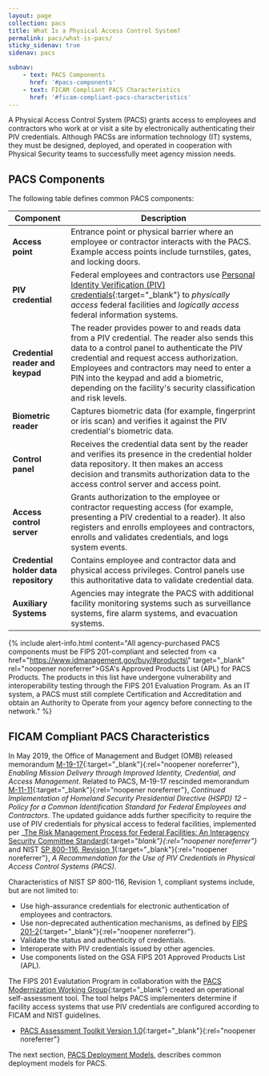 ```yaml
---
layout: page
collection: pacs
title: What Is a Physical Access Control System?
permalink: pacs/what-is-pacs/
sticky_sidenav: true
sidenav: pacs

subnav:
    - text: PACS Components
      href: '#pacs-components'
    - text: FICAM Compliant PACS Characteristics
      href: '#ficam-compliant-pacs-characteristics'
---
```


A Physical Access Control System (PACS) grants access to employees and contractors who work at or visit a site by electronically authenticating their PIV credentials. Although PACSs are information technology (IT) systems, they must be designed, deployed, and operated in cooperation with Physical Security teams to successfully meet agency mission needs. 

## PACS Components

The following table defines common PACS components: 

| **Component** | **Description** |
|----------------|----------|
| **Access point** | Entrance point or physical barrier where an employee or contractor interacts with the PACS. Example access points include turnstiles, gates, and locking doors. |
| **PIV credential** | Federal employees and contractors use [Personal Identity Verification (PIV) credentials](../../piv/basics/){:target="_blank"} to *physically access* federal facilities and *logically access* federal information systems. |
| **Credential reader and keypad** | The reader provides power to and reads data from a PIV credential. The reader also sends this data to a control panel to authenticate the PIV credential and request access authorization. Employees and contractors may need to enter a PIN into the keypad and add a biometric, depending on the facility's security classification and risk levels. | 
| **Biometric reader** | Captures biometric data (for example, fingerprint or iris scan) and verifies it against the PIV credential's biometric data. |
| **Control panel** | Receives the credential data sent by the reader and verifies its presence in the credential holder data repository. It then makes an access decision and transmits authorization data to the access control server and access point.  |
| **Access control server** | Grants authorization to the employee or contractor requesting access (for example, presenting a PIV credential to a reader). It also registers and enrolls employees and contractors, enrolls and validates credentials, and logs system events. |
| **Credential<br>holder data repository** | Contains employee and contractor data and physical access privileges. Control panels use this authoritative data to validate credential data. |
| **Auxiliary Systems** | Agencies may integrate the PACS with additional facility monitoring systems such as surveillance systems, fire alarm systems, and evacuation systems. |


{% include alert-info.html content="All agency-purchased PACS components must be FIPS 201-compliant and selected from <a href=\"https://www.idmanagement.gov/buy/#products\" target=\"_blank\" rel=\"noopener noreferrer\">GSA's Approved Products List (APL) for PACS Products</a>. The products in this list have undergone vulnerability and interoperability testing through the FIPS 201 Evaluation Program. As an IT system, a PACS must still complete Certification and Accreditation and obtain an Authority to Operate from your agency before connecting to the network." %}


## FICAM Compliant PACS Characteristics
In May 2019, the Office of Management and Budget (OMB) released memorandum [M-19-17](https://www.whitehouse.gov/wp-content/uploads/2019/05/M-19-17.pdf){:target="_blank"}{:rel="noopener noreferrer"}, _Enabling Mission Delivery through Improved Identity, Credential, and Access
Management_. Related to PACS, M-19-17 rescinded memorandum [M-11-11](https://obamawhitehouse.archives.gov/sites/default/files/omb/memoranda/2011/m11-11.pdf){:target="_blank"}{:rel="noopener noreferrer"}, _Continued Implementation of Homeland Security Presidential Directive (HSPD) 12 – Policy for a Common Identification Standard for Federal Employees and Contractors_. The updated guidance adds further specificity to require the use of PIV credentials for physical access to federal facilities, implemented per _[The Risk Management Process for Federal Facilities: An Interagency Security Committee Standard](https://www.dhs.gov/isc-policies-standards-best-practices){:target="_blank"}{:rel="noopener noreferrer"}_ and NIST [SP 800-116, Revision 1](https://csrc.nist.gov/publications/detail/sp/800-116/rev-1/final){:target="_blank"}{:rel="noopener noreferrer"}, _A Recommendation for the Use of PIV Credentials in Physical Access Control Systems (PACS)_.

Characteristics of NIST SP 800-116, Revision 1, compliant systems include, but are not limited to:
- Use high-assurance credentials for electronic authentication of employees and contractors.
- Use non-deprecated authentication mechanisms, as defined by [FIPS 201-2](https://csrc.nist.gov/publications/detail/fips/201/2/final){:target="_blank"}{:rel="noopener noreferrer"}.
- Validate the status and authenticity of credentials.
- Interoperate with PIV credentials issued by other agencies.
- Use components listed on the GSA FIPS 201 Approved Products List (APL).

The FIPS 201 Evalutation Program in collaboration with the [PACS Modernization Working Group](https://www.idmanagement.gov/governance/ficam/#icamsc-working-groups){:target="_blank"} created an operational self-assessment tool. The tool helps PACS implementers determine if facility access systems that use PIV credentials are configured according to FICAM and NIST guidelines.
- [PACS Assessment Toolkit Version 1.0](https://www.idmanagement.gov/docs/fips201ep-pacs-self-tool.pdf){:target="_blank"}{:rel="noopener noreferrer"}


The next section, [PACS Deployment Models](../pacs/), describes common deployment models for PACS.
